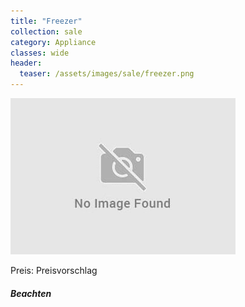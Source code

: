 ```yaml
---
title: "Freezer"
collection: sale
category: Appliance
classes: wide
header: 
  teaser: /assets/images/sale/freezer.png
---
```




<img src="/assets/images/sale/freezer.png" alt="Freezer">

Preis: Preisvorschlag

##### Beachten
